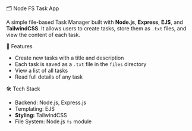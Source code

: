  🗂️ Node FS Task App

A simple file-based Task Manager built with **Node.js**, **Express**, **EJS**, and **TailwindCSS**. It allows users to create tasks, store them as `.txt` files, and view the content of each task.

 🚀 Features

- Create new tasks with a title and description
- Each task is saved as a `.txt` file in the `files` directory
- View a list of all tasks
- Read full details of any task

 🛠️ Tech Stack

- Backend: Node.js, Express.js
- Templating: EJS
- **Styling:** TailwindCSS
- File System: Node.js `fs` module


